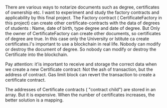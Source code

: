 

There are various ways to notarize documents such as degree, certificates of ownership etc. 
I want to experiment and study the factory contracts and applicability by this final project. 
The Factory contract ( CertificateFactory in this project) can create other certificate-contracts with the data of degrees of students : Name, date of birth, type degree and date of degree. But Only the owner of CertificateFactory can create other documents, so certificates of degree are true. In this case only the University or Istitute ca create certificates.I's important to use a blockchain in real life.
Nobody can modify or destroy the document of degree. So nobody can modify or destroy the Certificate into the blockchain.

Pay attention: it'is important to receive and storage the correct data  when we create a new Certificate contract: Not the ash of transaction, but the address of contract.
Gas limit block can revert the transaction to create a certificate contract. 

The addresses of Certificate contracts ( "contract child") are stored in an array. But it is expensive. When the number of certificates increases, the better solution is a mapping.




